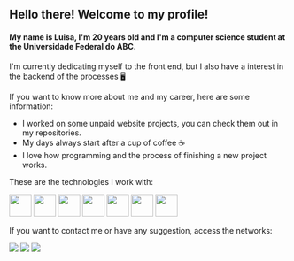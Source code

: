 ## Hello there! Welcome to my profile!
#### My name is Luisa, I'm 20 years old and I'm a computer science student at the Universidade Federal do ABC. 

I'm currently dedicating myself to the front end, but I also have a interest in the backend of the processes 🖥️

If you want to know more about me and my career, here are some information: 
- I worked on some unpaid website projects, you can check them out in my repositories.
- My days always start after a cup of coffee ☕
- I love how programming and the process of finishing a new project works.

These are the technologies I work with:

<img src="https://cdn.jsdelivr.net/gh/devicons/devicon@latest/icons/figma/figma-original.svg" widht="40" height="40"/>  <img src="https://cdn.jsdelivr.net/gh/devicons/devicon@latest/icons/javascript/javascript-original.svg" widht="40" height="40"/> 
            <img src="https://cdn.jsdelivr.net/gh/devicons/devicon@latest/icons/html5/html5-original.svg" widht="40" height="40" /> 
            <img src="https://cdn.jsdelivr.net/gh/devicons/devicon@latest/icons/css3/css3-original.svg" widht="40" height="40" /> 
            <img src="https://cdn.jsdelivr.net/gh/devicons/devicon@latest/icons/react/react-original.svg" widht="40" height="40" /> 
            <img src="https://cdn.jsdelivr.net/gh/devicons/devicon@latest/icons/git/git-original.svg" widht="40" height="40" /> 
            <img src="https://cdn.jsdelivr.net/gh/devicons/devicon@latest/icons/behance/behance-original.svg" widht="40" height="40" />

If you want to contact me or have any suggestion, access the networks: 

<div> 
  <a href="https://www.instagram.com/studiesay/?igsh=eG1sM3c2dGp3dmUw" target="_blank"><img src="https://img.shields.io/badge/-Instagram-%23E4405F?style=for-the-badge&logo=instagram&logoColor=white" target="_blank"></a>
  <a href = "mailto:luisa.sayurisen@gmail.com"><img src="https://img.shields.io/badge/-Gmail-%23333?style=for-the-badge&logo=gmail&logoColor=white" target="_blank"></a>
  <a href="https://www.linkedin.com/in/luisa-sayuri-senzaki/" target="_blank"><img src="https://img.shields.io/badge/-LinkedIn-%230077B5?style=for-the-badge&logo=linkedin&logoColor=white" target="_blank"></a> 
  
</div>
          



      
          
          
          
          
          
          
  
